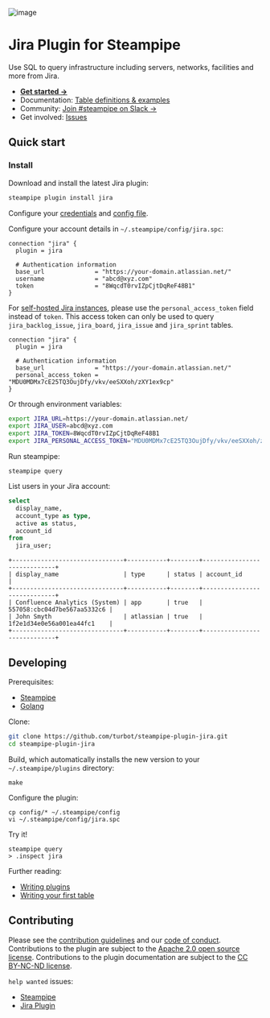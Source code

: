 ![image](https://hub.steampipe.io/images/plugins/turbot/jira-social-graphic.png)

# Jira Plugin for Steampipe

Use SQL to query infrastructure including servers, networks, facilities and more from Jira.

- **[Get started →](https://hub.steampipe.io/plugins/turbot/jira)**
- Documentation: [Table definitions & examples](https://hub.steampipe.io/plugins/turbot/jira/tables)
- Community: [Join #steampipe on Slack →](https://turbot.com/community/join)
- Get involved: [Issues](https://github.com/turbot/steampipe-plugin-jira/issues)

## Quick start

### Install

Download and install the latest Jira plugin:

```bash
steampipe plugin install jira
```

Configure your [credentials](https://hub.steampipe.io/plugins/turbot/jira#credentials) and [config file](https://hub.steampipe.io/plugins/turbot/jira#configuration).

Configure your account details in `~/.steampipe/config/jira.spc`:

```hcl
connection "jira" {
  plugin = jira

  # Authentication information
  base_url              = "https://your-domain.atlassian.net/"
  username              = "abcd@xyz.com"
  token                 = "8WqcdT0rvIZpCjtDqReF48B1"
}
```

For [self-hosted Jira instances](https://github.com/andygrunwald/go-jira/#bearer---personal-access-tokens-self-hosted-jira), please use the `personal_access_token` field instead of `token`. This access token can only be used to query `jira_backlog_issue`, `jira_board`, `jira_issue` and `jira_sprint` tables.

```hcl
connection "jira" {
  plugin = jira

  # Authentication information
  base_url              = "https://your-domain.atlassian.net/"
  personal_access_token = "MDU0MDMx7cE25TQ3OujDfy/vkv/eeSXXoh/zXY1ex9cp"
}
```

Or through environment variables:

```sh
export JIRA_URL=https://your-domain.atlassian.net/
export JIRA_USER=abcd@xyz.com
export JIRA_TOKEN=8WqcdT0rvIZpCjtDqReF48B1
export JIRA_PERSONAL_ACCESS_TOKEN="MDU0MDMx7cE25TQ3OujDfy/vkv/eeSXXoh/zXY1ex9cp"
```

Run steampipe:

```shell
steampipe query
```

List users in your Jira account:

```sql
select
  display_name,
  account_type as type,
  active as status,
  account_id
from
  jira_user;
```

```
+-------------------------------+-----------+--------+-----------------------------+
| display_name                  | type      | status | account_id                  |
+-------------------------------+-----------+--------+-----------------------------+
| Confluence Analytics (System) | app       | true   | 557058:cbc04d7be567aa5332c6 |
| John Smyth                    | atlassian | true   | 1f2e1d34e0e56a001ea44fc1    |
+-------------------------------+-----------+--------+-----------------------------+
```

## Developing

Prerequisites:

- [Steampipe](https://steampipe.io/downloads)
- [Golang](https://golang.org/doc/install)

Clone:

```sh
git clone https://github.com/turbot/steampipe-plugin-jira.git
cd steampipe-plugin-jira
```

Build, which automatically installs the new version to your `~/.steampipe/plugins` directory:

```
make
```

Configure the plugin:

```
cp config/* ~/.steampipe/config
vi ~/.steampipe/config/jira.spc
```

Try it!

```
steampipe query
> .inspect jira
```

Further reading:

- [Writing plugins](https://steampipe.io/docs/develop/writing-plugins)
- [Writing your first table](https://steampipe.io/docs/develop/writing-your-first-table)

## Contributing

Please see the [contribution guidelines](https://github.com/turbot/steampipe/blob/main/CONTRIBUTING.md) and our [code of conduct](https://github.com/turbot/steampipe/blob/main/CODE_OF_CONDUCT.md). Contributions to the plugin are subject to the [Apache 2.0 open source license](https://github.com/turbot/steampipe-plugin-jira/blob/main/LICENSE). Contributions to the plugin documentation are subject to the [CC BY-NC-ND license](https://github.com/turbot/steampipe-plugin-jira/blob/main/docs/LICENSE).

`help wanted` issues:

- [Steampipe](https://github.com/turbot/steampipe/labels/help%20wanted)
- [Jira Plugin](https://github.com/turbot/steampipe-plugin-jira/labels/help%20wanted)
